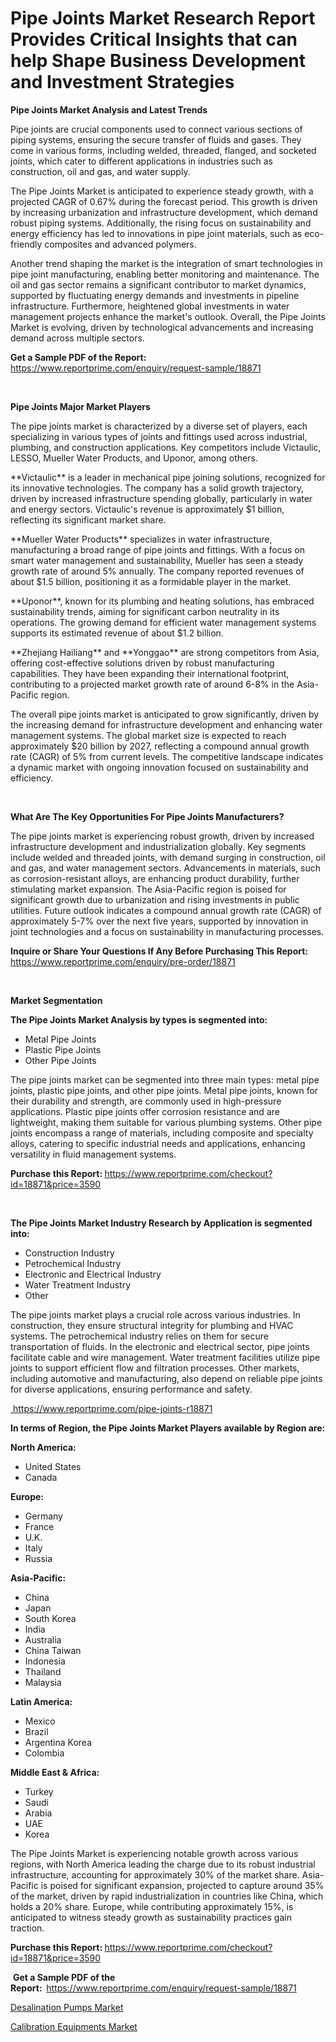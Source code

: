 <p><h1>Pipe Joints Market Research Report Provides Critical Insights that can help Shape Business Development and Investment Strategies</h1></p><p><strong>Pipe Joints Market Analysis and Latest Trends</strong></p>
<p><p>Pipe joints are crucial components used to connect various sections of piping systems, ensuring the secure transfer of fluids and gases. They come in various forms, including welded, threaded, flanged, and socketed joints, which cater to different applications in industries such as construction, oil and gas, and water supply. </p><p>The Pipe Joints Market is anticipated to experience steady growth, with a projected CAGR of 0.67% during the forecast period. This growth is driven by increasing urbanization and infrastructure development, which demand robust piping systems. Additionally, the rising focus on sustainability and energy efficiency has led to innovations in pipe joint materials, such as eco-friendly composites and advanced polymers. </p><p>Another trend shaping the market is the integration of smart technologies in pipe joint manufacturing, enabling better monitoring and maintenance. The oil and gas sector remains a significant contributor to market dynamics, supported by fluctuating energy demands and investments in pipeline infrastructure. Furthermore, heightened global investments in water management projects enhance the market's outlook. Overall, the Pipe Joints Market is evolving, driven by technological advancements and increasing demand across multiple sectors.</p></p>
<p><strong>Get a Sample PDF of the Report:&nbsp;</strong> <a href="https://www.reportprime.com/enquiry/request-sample/18871?utm_campaign=2176&utm_medium=2&utm_source=Github&utm_content=ia&utm_term=19032025&utm_id=pipe-joints">https://www.reportprime.com/enquiry/request-sample/18871</a></p>
<p>&nbsp;</p>
<p><strong>Pipe Joints Major Market Players</strong></p>
<p><p>The pipe joints market is characterized by a diverse set of players, each specializing in various types of joints and fittings used across industrial, plumbing, and construction applications. Key competitors include Victaulic, LESSO, Mueller Water Products, and Uponor, among others.</p><p>**Victaulic** is a leader in mechanical pipe joining solutions, recognized for its innovative technologies. The company has a solid growth trajectory, driven by increased infrastructure spending globally, particularly in water and energy sectors. Victaulic's revenue is approximately $1 billion, reflecting its significant market share.</p><p>**Mueller Water Products** specializes in water infrastructure, manufacturing a broad range of pipe joints and fittings. With a focus on smart water management and sustainability, Mueller has seen a steady growth rate of around 5% annually. The company reported revenues of about $1.5 billion, positioning it as a formidable player in the market.</p><p>**Uponor**, known for its plumbing and heating solutions, has embraced sustainability trends, aiming for significant carbon neutrality in its operations. The growing demand for efficient water management systems supports its estimated revenue of about $1.2 billion.</p><p>**Zhejiang Hailiang** and **Yonggao** are strong competitors from Asia, offering cost-effective solutions driven by robust manufacturing capabilities. They have been expanding their international footprint, contributing to a projected market growth rate of around 6-8% in the Asia-Pacific region.</p><p>The overall pipe joints market is anticipated to grow significantly, driven by the increasing demand for infrastructure development and enhancing water management systems. The global market size is expected to reach approximately $20 billion by 2027, reflecting a compound annual growth rate (CAGR) of 5% from current levels. The competitive landscape indicates a dynamic market with ongoing innovation focused on sustainability and efficiency.</p></p>
<p>&nbsp;</p>
<p><strong>What Are The Key Opportunities For Pipe Joints Manufacturers?</strong></p>
<p><p>The pipe joints market is experiencing robust growth, driven by increased infrastructure development and industrialization globally. Key segments include welded and threaded joints, with demand surging in construction, oil and gas, and water management sectors. Advancements in materials, such as corrosion-resistant alloys, are enhancing product durability, further stimulating market expansion. The Asia-Pacific region is poised for significant growth due to urbanization and rising investments in public utilities. Future outlook indicates a compound annual growth rate (CAGR) of approximately 5-7% over the next five years, supported by innovation in joint technologies and a focus on sustainability in manufacturing processes.</p></p>
<p><strong>Inquire or Share Your Questions If Any Before Purchasing This Report:</strong> <a href="https://www.reportprime.com/enquiry/pre-order/18871?utm_campaign=2176&utm_medium=2&utm_source=Github&utm_content=ia&utm_term=19032025&utm_id=pipe-joints">https://www.reportprime.com/enquiry/pre-order/18871</a></p>
<p>&nbsp;</p>
<p><strong>Market Segmentation</strong></p>
<p><strong>The Pipe Joints Market Analysis by types is segmented into:</strong></p>
<p><ul><li>Metal Pipe Joints</li><li>Plastic Pipe Joints</li><li>Other Pipe Joints</li></ul></p>
<p><p>The pipe joints market can be segmented into three main types: metal pipe joints, plastic pipe joints, and other pipe joints. Metal pipe joints, known for their durability and strength, are commonly used in high-pressure applications. Plastic pipe joints offer corrosion resistance and are lightweight, making them suitable for various plumbing systems. Other pipe joints encompass a range of materials, including composite and specialty alloys, catering to specific industrial needs and applications, enhancing versatility in fluid management systems.</p></p>
<p><strong>Purchase this Report:&nbsp;</strong><a href="https://www.reportprime.com/checkout?id=18871&price=3590&utm_campaign=2176&utm_medium=2&utm_source=Github&utm_content=ia&utm_term=19032025&utm_id=pipe-joints">https://www.reportprime.com/checkout?id=18871&price=3590</a></p>
<p>&nbsp;</p>
<p><strong>The Pipe Joints Market Industry Research by Application is segmented into:</strong></p>
<p><ul><li>Construction Industry</li><li>Petrochemical Industry</li><li>Electronic and Electrical Industry</li><li>Water Treatment Industry</li><li>Other</li></ul></p>
<p><p>The pipe joints market plays a crucial role across various industries. In construction, they ensure structural integrity for plumbing and HVAC systems. The petrochemical industry relies on them for secure transportation of fluids. In the electronic and electrical sector, pipe joints facilitate cable and wire management. Water treatment facilities utilize pipe joints to support efficient flow and filtration processes. Other markets, including automotive and manufacturing, also depend on reliable pipe joints for diverse applications, ensuring performance and safety.</p></p>
<p><a href="https://www.reportprime.com/pipe-joints-r18871?utm_campaign=2176&utm_medium=2&utm_source=Github&utm_content=ia&utm_term=19032025&utm_id=pipe-joints">&nbsp;https://www.reportprime.com/pipe-joints-r18871</a></p>
<p><strong>In terms of Region, the Pipe Joints Market Players available by Region are:</strong></p>
<p>
    <p> <strong> North America: </strong>
        <ul>
            <li>United States</li>
            <li>Canada</li>
        </ul>
        </p> 
    <p> <strong> Europe: </strong>
        <ul>
            <li>Germany</li>
            <li>France</li>
            <li>U.K.</li>
            <li>Italy</li>
            <li>Russia</li>
        </ul>
        </p> 
    <p> <strong> Asia-Pacific: </strong>
        <ul>
            <li>China</li>
            <li>Japan</li>
            <li>South Korea</li>
            <li>India</li>
            <li>Australia</li>
            <li>China Taiwan</li>
            <li>Indonesia</li>
            <li>Thailand</li>
            <li>Malaysia</li>
        </ul>
        </p> 
    <p> <strong> Latin America: </strong>
        <ul>
            <li>Mexico</li>
            <li>Brazil</li>
            <li>Argentina Korea</li>
            <li>Colombia</li>
        </ul>
        </p> 
    <p> <strong> Middle East & Africa: </strong>
        <ul>
            <li>Turkey</li>
            <li>Saudi</li>
            <li>Arabia</li>
            <li>UAE</li>
            <li>Korea</li>
        </ul>
    </p>
    </p>
<p><p>The Pipe Joints Market is experiencing notable growth across various regions, with North America leading the charge due to its robust industrial infrastructure, accounting for approximately 30% of the market share. Asia-Pacific is poised for significant expansion, projected to capture around 35% of the market, driven by rapid industrialization in countries like China, which holds a 20% share. Europe, while contributing approximately 15%, is anticipated to witness steady growth as sustainability practices gain traction.</p></p>
<p><strong>Purchase this Report: </strong><a href="https://www.reportprime.com/checkout?id=18871&price=3590&utm_campaign=2176&utm_medium=2&utm_source=Github&utm_content=ia&utm_term=19032025&utm_id=pipe-joints">https://www.reportprime.com/checkout?id=18871&price=3590</a></p>
<p>&nbsp;<strong>Get a Sample PDF of the Report:&nbsp;&nbsp;</strong><a href="https://www.reportprime.com/enquiry/request-sample/18871?utm_campaign=2176&utm_medium=2&utm_source=Github&utm_content=ia&utm_term=19032025&utm_id=pipe-joints">https://www.reportprime.com/enquiry/request-sample/18871</a></p>
<p><strong></strong></p>
<p><p><a href="https://github.com/santosh758595/Market-Research-Report-List-7/blob/main/desalination-pumps-market.md?utm_campaign=2176&utm_medium=2&utm_source=Github&utm_content=ia&utm_term=19032025&utm_id=pipe-joints">Desalination Pumps Market</a></p><p><a href="https://github.com/baraohinze3x/Market-Research-Report-List-1/blob/main/calibration-equipments-market.md?utm_campaign=2176&utm_medium=2&utm_source=Github&utm_content=ia&utm_term=19032025&utm_id=pipe-joints">Calibration Equipments Market</a></p></p>